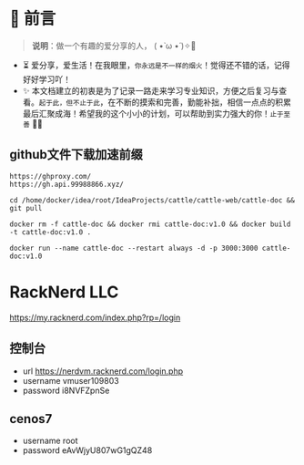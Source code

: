 # 🎨 前言

> <b>说明</b>：做一个有趣的爱分享的人， ( •̀ ω •́ )✧🔑

* ⏳ 爱分享，爱生活！在我眼里，`你永远是不一样的烟火`！觉得还不错的话，记得好好学习吖！
* ✨ 本文档建立的初衷是为了记录一路走来学习专业知识，方便之后复习与查看。`起于此，但不止于此`，在不断的摸索和完善，勤能补拙，相信一点点的积累最后汇聚成海！希望我的这个小小的计划，可以帮助到实力强大的你！`止于至善`  🧡🧡

## github文件下载加速前缀
```shell
https://ghproxy.com/
https://gh.api.99988866.xyz/
```

```shell
cd /home/docker/idea/root/IdeaProjects/cattle/cattle-web/cattle-doc && git pull
```

```shell
docker rm -f cattle-doc && docker rmi cattle-doc:v1.0 && docker build -t cattle-doc:v1.0 .
```

```shell
docker run --name cattle-doc --restart always -d -p 3000:3000 cattle-doc:v1.0
```


# RackNerd LLC
https://my.racknerd.com/index.php?rp=/login
## 控制台
- url https://nerdvm.racknerd.com/login.php
- username vmuser109803
- password i8NVFZpnSe
## cenos7
- username root
- password eAvWjyU807wG1gQZ48